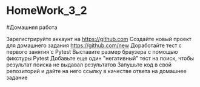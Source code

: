 # HomeWork_3_2

#Домашняя работа

Зарегистрируйте аккаунт на https://github.com
Создайте новый проект для домашнего задания https://github.com/new
Доработайте тест с первого занятия с Pytest
Выставите размер браузера с помощью фикстуры Pytest
Добавьте еще один "негативный" тест на поиск, чтобы результат поиска не выдавал результатов
Запушьте код в свой репозиторий и дайте на него ссылку в качестве ответа на домашнее задание